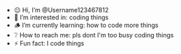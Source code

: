 - 😐 Hi, I’m @Username123467812
- 👀 I’m interested in: coding things
- 🪵 I’m currently learning: how to code more things
- ❔ How to reach me: pls dont I'm too busy coding things
- ⚡ Fun fact: I code things
